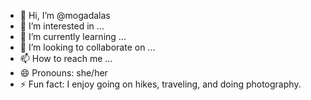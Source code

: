 - 👋 Hi, I’m @mogadalas
- 👀 I’m interested in ...
- 🌱 I’m currently learning ...
- 💞️ I’m looking to collaborate on ...
- 📫 How to reach me ...
- 😄 Pronouns: she/her
- ⚡ Fun fact: I enjoy going on hikes, traveling, and doing photography. 

<!---
mogadalas/mogadalas is a ✨ special ✨ repository because its `README.md` (this file) appears on your GitHub profile.
You can click the Preview link to take a look at your changes.
--->
